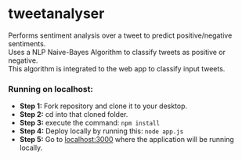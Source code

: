 # tweetanalyser
Performs sentiment analysis over a tweet to predict positive/negative sentiments.  
Uses a NLP Naive-Bayes Algorithm to classify tweets as positive or negative.  
This algorithm is integrated to the web app to classify input tweets.

### Running on localhost:  
* **Step 1:** Fork repository and clone it to your desktop.
* **Step 2:** cd into that cloned folder.
* **Step 3:** execute the command: ```npm install```
* **Step 4:** Deploy locally by running this: ```node app.js```
* **Step 5:** Go to [localhost:3000](http://localhost:3000) where the application will be running locally.





